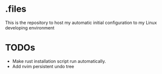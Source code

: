 # .files

This is the repository to host my automatic initial configuration to my Linux developing environment

# TODOs

- Make rust installation script run automatically.
- Add nvim persistent undo tree
